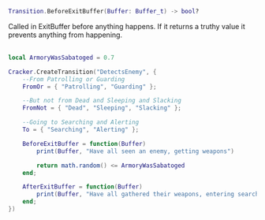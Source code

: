```lua
Transition.BeforeExitBuffer(Buffer: Buffer_t) -> bool?
```
Called in ExitBuffer before anything happens. If it returns a truthy value it prevents anything from happening.
<br /><br />

```lua
local ArmoryWasSabatoged = 0.7

Cracker.CreateTransition("DetectsEnemy", {
    --From Patrolling or Guarding
    FromOr = { "Patrolling", "Guarding" };

    --But not from Dead and Sleeping and Slacking
    FromNot = { "Dead", "Sleeping", "Slacking" };

    --Going to Searching and Alerting
    To = { "Searching", "Alerting" };

    BeforeExitBuffer = function(Buffer)
        print(Buffer, "Have all seen an enemy, getting weapons")

        return math.random() <= ArmoryWasSabatoged
    end;

    AfterExitBuffer = function(Buffer)
        print(Buffer, "Have all gathered their weapons, entering search for intruder")
    end;
})
```